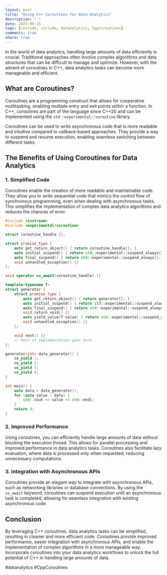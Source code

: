 ```yaml
---
layout: post
title: "Using C++ Coroutines for Data Analytics"
description: " "
date: 2023-09-15
tags: [include, include, datanalytics, CppCoroutines]
comments: true
share: true
---
```


In the world of data analytics, handling large amounts of data efficiently is crucial. Traditional approaches often involve complex algorithms and data structures that can be difficult to manage and optimize. However, with the advent of coroutines in C++, data analytics tasks can become more manageable and efficient.

## What are Coroutines?

Coroutines are a programming construct that allows for cooperative multitasking, enabling multiple entry and exit points within a function. In C++, coroutines are part of the language since C++20 and can be implemented using the `std::experimental::coroutine` library.

Coroutines can be used to write asynchronous code that is more readable and intuitive compared to callback-based approaches. They provide a way to suspend and resume execution, enabling seamless switching between different tasks.

## The Benefits of Using Coroutines for Data Analytics

### 1. Simplified Code

Coroutines enable the creation of more readable and maintainable code. They allow you to write sequential code that mimics the control flow of synchronous programming, even when dealing with asynchronous tasks. This simplifies the implementation of complex data analytics algorithms and reduces the chances of error.

```cpp
#include <iostream>
#include <experimental/coroutine>

struct coroutine_handle {};

struct promise_type {
    auto get_return_object() { return coroutine_handle{}; }
    auto initial_suspend() { return std::experimental::suspend_always{}; }
    auto final_suspend() { return std::experimental::suspend_always{}; }
    void unhandled_exception() {}
};

void operator co_await(coroutine_handle) {}

template<typename T>
struct generator {
    struct promise_type {
        auto get_return_object() { return generator{}; }
        auto initial_suspend() { return std::experimental::suspend_always{}; }
        auto final_suspend() { return std::experimental::suspend_always{}; }
        void return_void() {}
        auto yield_value(T value) { return std::experimental::suspend_always{}; }
        void unhandled_exception() {}
    };

    void next() {}
    // Rest of implementation goes here
};

generator<int> data_generator() {
    co_yield 1;
    co_yield 2;
    co_yield 3;
    co_yield 4;
}

int main() {
    auto data = data_generator();
    for (auto value : data) {
        std::cout << value << std::endl;
    }
    return 0;
}
```

### 2. Improved Performance

Using coroutines, you can efficiently handle large amounts of data without blocking the execution thread. This allows for parallel processing and improved performance in data analytics tasks. Coroutines also facilitate lazy evaluation, where data is processed only when requested, reducing unnecessary computations.

### 3. Integration with Asynchronous APIs

Coroutines provide an elegant way to integrate with asynchronous APIs, such as networking libraries or database connections. By using the `co_await` keyword, coroutines can suspend execution until an asynchronous task is completed, allowing for seamless integration with existing asynchronous code.

## Conclusion

By leveraging C++ coroutines, data analytics tasks can be simplified, resulting in cleaner and more efficient code. Coroutines provide improved performance, easier integration with asynchronous APIs, and enable the implementation of complex algorithms in a more manageable way. Incorporate coroutines into your data analytics workflows to unlock the full potential of C++ in handling large amounts of data. 

#datanalytics #CppCoroutines